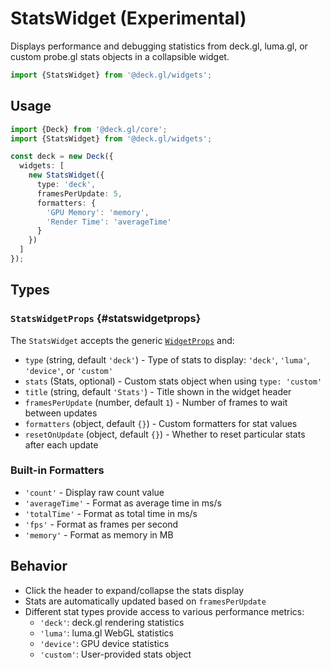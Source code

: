 # StatsWidget (Experimental)

Displays performance and debugging statistics from deck.gl, luma.gl, or custom probe.gl stats objects in a collapsible widget.

```ts
import {StatsWidget} from '@deck.gl/widgets';
```

## Usage

```ts
import {Deck} from '@deck.gl/core';
import {StatsWidget} from '@deck.gl/widgets';

const deck = new Deck({
  widgets: [
    new StatsWidget({
      type: 'deck',
      framesPerUpdate: 5,
      formatters: {
        'GPU Memory': 'memory',
        'Render Time': 'averageTime'
      }
    })
  ]
});
```

## Types

### `StatsWidgetProps` {#statswidgetprops}

The `StatsWidget` accepts the generic [`WidgetProps`](../core/widget.md#props) and:

- `type` (string, default `'deck'`) - Type of stats to display: `'deck'`, `'luma'`, `'device'`, or `'custom'`
- `stats` (Stats, optional) - Custom stats object when using `type: 'custom'`
- `title` (string, default `'Stats'`) - Title shown in the widget header
- `framesPerUpdate` (number, default `1`) - Number of frames to wait between updates
- `formatters` (object, default `{}`) - Custom formatters for stat values
- `resetOnUpdate` (object, default `{}`) - Whether to reset particular stats after each update

### Built-in Formatters

- `'count'` - Display raw count value
- `'averageTime'` - Format as average time in ms/s
- `'totalTime'` - Format as total time in ms/s
- `'fps'` - Format as frames per second
- `'memory'` - Format as memory in MB

## Behavior

- Click the header to expand/collapse the stats display
- Stats are automatically updated based on `framesPerUpdate`
- Different stat types provide access to various performance metrics:
  - `'deck'`: deck.gl rendering statistics
  - `'luma'`: luma.gl WebGL statistics
  - `'device'`: GPU device statistics
  - `'custom'`: User-provided stats object